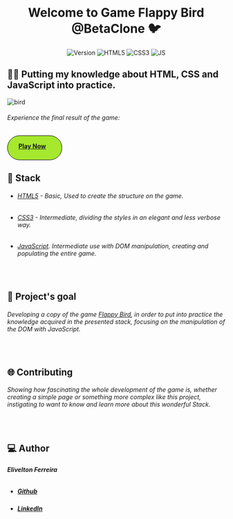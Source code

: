 <h1 align="center">Welcome to Game Flappy Bird @BetaClone 🐦</h1>

<p align="center">
  <img alt="Version" src="https://img.shields.io/badge/Version-@BetaClone-blue.svg?cacheSeconds=2592000" />

  <img alt="HTML5" src="https://img.shields.io/badge/@HTML5-red.svg?cacheSeconds=2592000" />

  <img alt="CSS3" src="https://img.shields.io/badge/@CSS-blue.svg?cacheSeconds=2592000" />

  <img alt="JS" src="https://img.shields.io/badge/@JS-yellow.svg?cacheSeconds=2592000" />
  
  </p>

## :man_technologist: Putting my knowledge about HTML, CSS and JavaScript into practice.

![bird](https://media.giphy.com/media/QsOrIBVjHDPFGySnmy/giphy.gif "bird!")
###### Experience the final result of the game:
<a href="https://eliveltonsf.github.io/flappy-bird-betaclone/">
<div style="border:1px solid black; border-radius:50px;width:100px;height:40px; padding-top:15px; padding-left:25px;background:#A5E82E">
 <strong>Play Now</strong>
</div>
</a>

## 
 

## :rocket: Stack 
- ###### [HTML5](https://www.w3schools.com/html/) - Basic, Used to create the structure on the game.
- ###### [CSS3](https://www.w3schools.com/css/) - Intermediate, dividing the styles in an elegant and less verbose way.
- ###### [JavaScript](https://www.w3schools.com/js/). Intermediate use with DOM manipulation, creating and populating the entire game.
<br />

## :dart: Project's goal
###### Developing a copy of the game [Flappy Bird](https://pt.wikipedia.org/wiki/Flappy_Bird), in order to put into practice the knowledge acquired in the presented stack, focusing on the manipulation of the DOM with JavaScript.

<br />

## 	:globe_with_meridians: Contributing
###### Showing how fascinating the whole development of the game is, whether creating a simple page or something more complex like this project, instigating to want to know and learn more about this wonderful Stack.

 <br />

## 	:computer: Author

######  **Elivelton Ferreira**

- ##### [Github](https://github.com/eliveltonsf)
- ##### [LinkedIn](https://linkedin.com/in/eliveltonsf\/)


